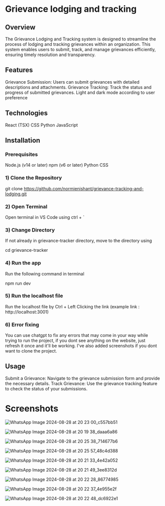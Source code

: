 # Grievance lodging and tracking

## Overview

The Grievance Lodging and Tracking system is designed to streamline the process of lodging and tracking grievances within an organization. This system enables users to submit, track, and manage grievances efficiently, ensuring timely resolution and transparency.

## Features

Grievance Submission: Users can submit grievances with detailed descriptions and attachments.
Grievance Tracking: Track the status and progress of submitted grievances.
Light and dark mode according to user preference

## Technologies
React (TSX)
CSS
Python
JavaScript 

## Installation

### Prerequisites

Node.js (v14 or later)
npm (v6 or later)
Python
CSS

### 1) Clone the Repository
git clone https://github.com/normienishant/grievance-tracking-and-lodging.git

### 2) Open Terminal
Open terminal in VS Code using ctrl + ` 

### 3) Change Directory
If not already in grievance-tracker directory, move to the directory using

cd grievance-tracker


### 4) Run the app
Run the following command in terminal

npm run dev

### 5) Run the localhost file
Run the localhost file by Ctrl + Left Clicking the link 
(example link : http://localhost:3001)

### 6) Error fixing
You can use chatgpt to fix any errors that may come in your way while trying to run the project, if you dont see anything on the website, just refresh it once and it'll be working. I've also added screenshots if you dont want to clone the project.

## Usage
Submit a Grievance: Navigate to the grievance submission form and provide the necessary details.
Track Grievance: Use the grievance tracking feature to check the status of your submissions.


# Screenshots
![WhatsApp Image 2024-08-28 at 20 23 00_c557bb51](https://github.com/user-attachments/assets/da43e4b3-425e-4fa0-a309-e2f1c3d4baf5)

![WhatsApp Image 2024-08-28 at 20 19 38_daaa6a86](https://github.com/user-attachments/assets/70641fb8-da47-4fd1-8a0c-7a03824e1131)

![WhatsApp Image 2024-08-28 at 20 25 38_714677b6](https://github.com/user-attachments/assets/2e8679be-a42b-46e8-9598-300fa927cd2f)

![WhatsApp Image 2024-08-28 at 20 25 57_48c4d388](https://github.com/user-attachments/assets/0cded6ce-8b4d-4369-96bc-1f881fee32f6)

![WhatsApp Image 2024-08-28 at 20 21 33_4e42a052](https://github.com/user-attachments/assets/6c6741fc-723c-42dd-88fd-c779c97c28c4)

![WhatsApp Image 2024-08-28 at 20 21 49_3ee8312d](https://github.com/user-attachments/assets/cd6b51b8-5fd0-4ded-8250-c0cf83aec733)

![WhatsApp Image 2024-08-28 at 20 22 28_86774985](https://github.com/user-attachments/assets/3732e311-b825-4ec6-9f4c-cd6cd84e741b)

![WhatsApp Image 2024-08-28 at 20 22 37_4e955e2f](https://github.com/user-attachments/assets/b588839a-bdd0-4b3b-a751-64ff9728f7d3)

![WhatsApp Image 2024-08-28 at 20 22 48_dc6922e1](https://github.com/user-attachments/assets/5c408d15-a3c4-43d8-b7d7-b93cce2002e2)
